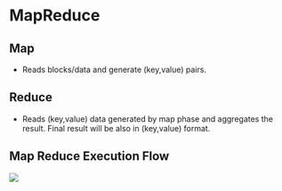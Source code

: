
# MapReduce

## Map
- Reads blocks/data and generate (key,value) pairs.

## Reduce
- Reads (key,value) data generated by map phase and aggregates the result. Final result will be also in (key,value) format.

## Map Reduce Execution Flow

<img src="https://techvidvan.com/tutorials/wp-content/uploads/sites/2/2019/11/mapreduce-job-execution-flow.jpg">
